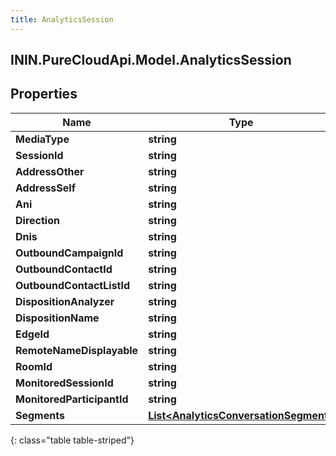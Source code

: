 ```yaml
---
title: AnalyticsSession
---
```

## ININ.PureCloudApi.Model.AnalyticsSession

## Properties

|Name | Type | Description | Notes|
|------------ | ------------- | ------------- | -------------|
| **MediaType** | **string** |  | [optional] |
| **SessionId** | **string** |  | [optional] |
| **AddressOther** | **string** |  | [optional] |
| **AddressSelf** | **string** |  | [optional] |
| **Ani** | **string** |  | [optional] |
| **Direction** | **string** |  | [optional] |
| **Dnis** | **string** |  | [optional] |
| **OutboundCampaignId** | **string** |  | [optional] |
| **OutboundContactId** | **string** |  | [optional] |
| **OutboundContactListId** | **string** |  | [optional] |
| **DispositionAnalyzer** | **string** |  | [optional] |
| **DispositionName** | **string** |  | [optional] |
| **EdgeId** | **string** |  | [optional] |
| **RemoteNameDisplayable** | **string** |  | [optional] |
| **RoomId** | **string** |  | [optional] |
| **MonitoredSessionId** | **string** |  | [optional] |
| **MonitoredParticipantId** | **string** |  | [optional] |
| **Segments** | [**List&lt;AnalyticsConversationSegment&gt;**](AnalyticsConversationSegment.html) |  | [optional] |
{: class="table table-striped"}


